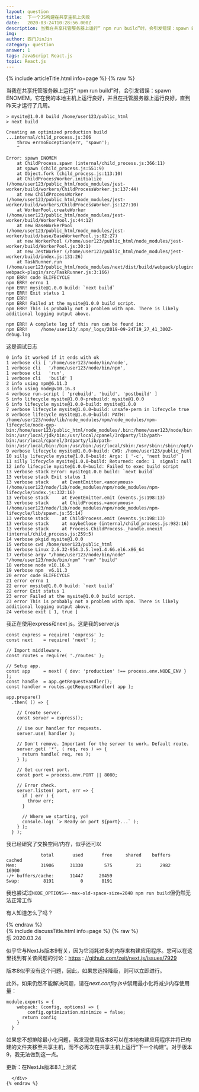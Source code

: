 ```yaml
---
layout: question
title:  下一个JS构建在共享主机上失败
date:   2020-03-24T10:28:56.000Z
description: 当我在共享托管服务器上运行“ npm run build”时，会引发错误：spawn ENOMEM，它在我的本地主机上运行良好，并且在托管服务器上运行良好...
img: 
author: 西门JinJin
category: question
answer: 1
tags: JavaScript React.js
topic: React.js
---
```

<div class="article-root">
  <div class="article">
    {% include articleTitle.html info=page %}
    {% raw %}
    <div class="article-content"><p><font style="vertical-align: inherit;"><font style="vertical-align: inherit;">当我在共享托管服务器上运行“ npm run build”时，会引发错误：spawn ENOMEM，它在我的本地主机上运行良好，并且在托管服务器上运行良好，直到昨天才运行了几周。</font></font></p>

<pre><code>&gt; mysite@1.0.0 build /home/user123/public_html<font></font>
&gt; next build<font></font>
<font></font>
Creating an optimized production build ...internal/child_process.js:366<font></font>
    throw errnoException(err, 'spawn');<font></font>
    ^<font></font>
<font></font>
Error: spawn ENOMEM<font></font>
    at ChildProcess.spawn (internal/child_process.js:366:11)<font></font>
    at spawn (child_process.js:551:9)<font></font>
    at Object.fork (child_process.js:113:10)<font></font>
    at ChildProcessWorker.initialize (/home/user123/public_html/node_modules/jest-worker/build/workers/ChildProcessWorker.js:137:44)<font></font>
    at new ChildProcessWorker (/home/user123/public_html/node_modules/jest-worker/build/workers/ChildProcessWorker.js:127:10)<font></font>
    at WorkerPool.createWorker (/home/user123/public_html/node_modules/jest-worker/build/WorkerPool.js:44:12)<font></font>
    at new BaseWorkerPool (/home/user123/public_html/node_modules/jest-worker/build/base/BaseWorkerPool.js:82:27)<font></font>
    at new WorkerPool (/home/user123/public_html/node_modules/jest-worker/build/WorkerPool.js:30:1)<font></font>
    at new JestWorker (/home/user123/public_html/node_modules/jest-worker/build/index.js:131:26)<font></font>
    at TaskRunner.run (/home/user123/public_html/node_modules/next/dist/build/webpack/plugins/terser-webpack-plugin/src/TaskRunner.js:3:166)<font></font>
npm ERR! code ELIFECYCLE<font></font>
npm ERR! errno 1<font></font>
npm ERR! mysite@1.0.0 build: `next build`<font></font>
npm ERR! Exit status 1<font></font>
npm ERR!<font></font>
npm ERR! Failed at the mysite@1.0.0 build script.<font></font>
npm ERR! This is probably not a problem with npm. There is likely additional logging output above.<font></font>
<font></font>
npm ERR! A complete log of this run can be found in:<font></font>
npm ERR!     /home/user123/.npm/_logs/2019-09-24T19_27_41_300Z-debug.log<font></font>
</code></pre>

<p><font style="vertical-align: inherit;"><font style="vertical-align: inherit;">这是调试日志 </font></font></p>

<pre><code>0 info it worked if it ends with ok<font></font>
1 verbose cli [ '/home/user123/node/bin/node',<font></font>
1 verbose cli   '/home/user123/node/bin/npm',<font></font>
1 verbose cli   'run',<font></font>
1 verbose cli   'build' ]<font></font>
2 info using npm@6.11.3<font></font>
3 info using node@v10.16.3<font></font>
4 verbose run-script [ 'prebuild', 'build', 'postbuild' ]<font></font>
5 info lifecycle mysite@1.0.0~prebuild: mysite@1.0.0<font></font>
6 info lifecycle mysite@1.0.0~build: mysite@1.0.0<font></font>
7 verbose lifecycle mysite@1.0.0~build: unsafe-perm in lifecycle true<font></font>
8 verbose lifecycle mysite@1.0.0~build: PATH: /home/user123/node/lib/node_modules/npm/node_modules/npm-lifecycle/node-gyp-bin:/home/user123/public_html/node_modules/.bin:/home/user123/node/bin:/home/user123/node/bin:/usr/local/cpanel/3rdparty/lib/path-bin:/usr/local/jdk/bin:/usr/local/cpanel/3rdparty/lib/path-bin:/usr/local/cpanel/3rdparty/lib/path-bin:/usr/local/bin:/bin:/usr/bin:/usr/local/sbin:/usr/sbin:/sbin:/opt/cpanel/composer/bin:/opt/puppetlabs/bin:/opt/dell/srvadmin/bin:/usr/local/bin:/usr/X11R6/bin:/home/user123/.local/bin:/home/user123/bin<font></font>
9 verbose lifecycle mysite@1.0.0~build: CWD: /home/user123/public_html<font></font>
10 silly lifecycle mysite@1.0.0~build: Args: [ '-c', 'next build' ]<font></font>
11 silly lifecycle mysite@1.0.0~build: Returned: code: 1  signal: null<font></font>
12 info lifecycle mysite@1.0.0~build: Failed to exec build script<font></font>
13 verbose stack Error: mysite@1.0.0 build: `next build`<font></font>
13 verbose stack Exit status 1<font></font>
13 verbose stack     at EventEmitter.&lt;anonymous&gt; (/home/user123/node/lib/node_modules/npm/node_modules/npm-lifecycle/index.js:332:16)<font></font>
13 verbose stack     at EventEmitter.emit (events.js:198:13)<font></font>
13 verbose stack     at ChildProcess.&lt;anonymous&gt; (/home/user123/node/lib/node_modules/npm/node_modules/npm-lifecycle/lib/spawn.js:55:14)<font></font>
13 verbose stack     at ChildProcess.emit (events.js:198:13)<font></font>
13 verbose stack     at maybeClose (internal/child_process.js:982:16)<font></font>
13 verbose stack     at Process.ChildProcess._handle.onexit (internal/child_process.js:259:5)<font></font>
14 verbose pkgid mysite@1.0.0<font></font>
15 verbose cwd /home/user123/public_html<font></font>
16 verbose Linux 2.6.32-954.3.5.lve1.4.66.el6.x86_64<font></font>
17 verbose argv "/home/user123/node/bin/node" "/home/user123/node/bin/npm" "run" "build"<font></font>
18 verbose node v10.16.3<font></font>
19 verbose npm  v6.11.3<font></font>
20 error code ELIFECYCLE<font></font>
21 error errno 1<font></font>
22 error mysite@1.0.0 build: `next build`<font></font>
22 error Exit status 1<font></font>
23 error Failed at the mysite@1.0.0 build script.<font></font>
23 error This is probably not a problem with npm. There is likely additional logging output above.<font></font>
24 verbose exit [ 1, true ]<font></font>
</code></pre>

<p><font style="vertical-align: inherit;"><font style="vertical-align: inherit;">我正在使用express和next js。</font><font style="vertical-align: inherit;">这是我的server.js</font></font></p>

<pre><code>const express = require( 'express' );<font></font>
const next    = require( 'next' );<font></font>
<font></font>
// Import middleware.<font></font>
const routes = require( './routes' );<font></font>
<font></font>
// Setup app.<font></font>
const app     = next( { dev: 'production' !== process.env.NODE_ENV } );<font></font>
const handle  = app.getRequestHandler();<font></font>
const handler = routes.getRequestHandler( app );<font></font>
<font></font>
app.prepare()<font></font>
  .then( () =&gt; {<font></font>
<font></font>
    // Create server.<font></font>
    const server = express();<font></font>
<font></font>
    // Use our handler for requests.<font></font>
    server.use( handler );<font></font>
<font></font>
    // Don't remove. Important for the server to work. Default route.<font></font>
    server.get( '*', ( req, res ) =&gt; {<font></font>
      return handle( req, res );<font></font>
    } );<font></font>
<font></font>
    // Get current port.<font></font>
    const port = process.env.PORT || 8080;<font></font>
<font></font>
    // Error check.<font></font>
    server.listen( port, err =&gt; {<font></font>
      if ( err ) {<font></font>
        throw err;<font></font>
      }<font></font>
<font></font>
      // Where we starting, yo!<font></font>
      console.log( `&gt; Ready on port ${port}...` );<font></font>
    } );<font></font>
  } );<font></font>
</code></pre>

<p><font style="vertical-align: inherit;"><font style="vertical-align: inherit;">我已经研究了交换空间/内存，似乎还可以</font></font></p>

<pre><code>             total       used       free     shared    buffers     cached<font></font>
Mem:         31906      31330        575         21       2982      16900<font></font>
-/+ buffers/cache:      11447      20459<font></font>
Swap:         8191          0       8191<font></font>
</code></pre>

<p><font style="vertical-align: inherit;"><font style="vertical-align: inherit;">我也尝试过</font></font><code>NODE_OPTIONS=--max-old-space-size=2048 npm run build</code><font style="vertical-align: inherit;"><font style="vertical-align: inherit;">但仍然无法正常工作</font></font></p>

<p><font style="vertical-align: inherit;"><font style="vertical-align: inherit;">有人知道怎么了吗？</font></font></p></div>
    {% endraw %}
  </div>

  <div class="discuss-wrapper">
    {% include discussTitle.html info=page %}
    {% raw %}
    <div class="discuss-item">
        <div class="discuss-parent">
          <div class="discuss-meta">
            <span class="discuss-user">乐</span>
            <span class="discuss-time">2020.03.24</span>
          </div>
          <div class="discuss-comment"><p><font style="vertical-align: inherit;"><font style="vertical-align: inherit;">似乎它与NextJs版本9有关，因为它消耗过多的内存来构建应用程序。</font><font style="vertical-align: inherit;">您可以在这里找到有关该问题的讨论：</font><a href="https://github.com/zeit/next.js/issues/7929" rel="nofollow noreferrer"><font style="vertical-align: inherit;">https</font></a><font style="vertical-align: inherit;"> : </font></font><a href="https://github.com/zeit/next.js/issues/7929" rel="nofollow noreferrer"><font style="vertical-align: inherit;"><font style="vertical-align: inherit;">//github.com/zeit/next.js/issues/7929</font></font></a></p>

<p><font style="vertical-align: inherit;"><font style="vertical-align: inherit;">版本8似乎没有这个问题，因此，如果您选择降级，则可以立即进行。</font></font></p>

<p><font style="vertical-align: inherit;"><font style="vertical-align: inherit;">此外，如果仍然不能解决问题，请在</font></font><em><font style="vertical-align: inherit;"><font style="vertical-align: inherit;">next.config.js中</font></font></em><font style="vertical-align: inherit;"><font style="vertical-align: inherit;">禁用最小化</font><font style="vertical-align: inherit;">将减少内存使用量：</font></font></p>

<pre><code>module.exports = {<font></font>
    webpack: (config, options) =&gt; {<font></font>
        config.optimization.minimize = false;<font></font>
      return config<font></font>
    }<font></font>
  }<font></font>
</code></pre>

<p><font style="vertical-align: inherit;"><font style="vertical-align: inherit;">如果您不想排除最小化问题，我发现使用版本8可以在本地构建应用程序并将已构建的文件夹移至共享主机，而不必再次在共享主机上运行“下一个构建”。</font><font style="vertical-align: inherit;">对于版本9，我无法做到这一点。</font></font></p>

<p><font style="vertical-align: inherit;"><font style="vertical-align: inherit;">更新：在NextJs版本8.1上测试</font></font></p></div>
        </div>
        
      </div>
    {% endraw %}
  </div>
<div>
